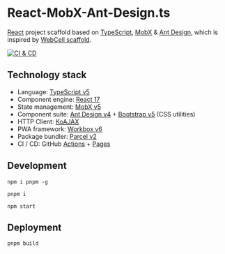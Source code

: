 # React-MobX-Ant-Design.ts

[React][1] project scaffold based on [TypeScript][2], [MobX][3] & [Ant Design][4],
which is inspired by [WebCell scaffold][5].

[![CI & CD](https://github.com/idea2app/React-MobX-Ant-Design-ts/actions/workflows/main.yml/badge.svg)][7]

## Technology stack

- Language: [TypeScript v5][2]
- Component engine: [React 17][1]
- State management: [MobX v5][3]
- Component suite: [Ant Design v4][4] + [Bootstrap v5][6] (CSS utilities)
- HTTP Client: [KoAJAX][8]
- PWA framework: [Workbox v6][9]
- Package bundler: [Parcel v2][10]
- CI / CD: GitHub [Actions][11] + [Pages][12]

## Development

```shell
npm i pnpm -g

pnpm i

npm start
```

## Deployment

```shell
pnpm build
```

[1]: https://reactjs.org/
[2]: https://www.typescriptlang.org/
[3]: https://mobx.js.org/
[4]: https://ant.design/
[5]: https://github.com/EasyWebApp/scaffold
[6]: https://getbootstrap.com/
[7]: https://github.com/idea2app/React-MobX-Ant-Design-ts/actions/workflows/main.yml
[8]: https://github.com/EasyWebApp/KoAJAX
[9]: https://developers.google.com/web/tools/workbox
[10]: https://parceljs.org
[11]: https://github.com/features/actions
[12]: https://pages.github.com/
